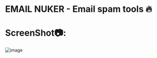 # EMAIL NUKER - Email spam tools 🔥

# ScreenShot📷:
![image](https://github.com/user-attachments/assets/2791e333-6ff5-409c-aeec-3f7982a24743)




